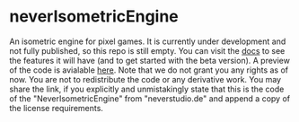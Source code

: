 # neverIsometricEngine
An isometric engine for pixel games. It is currently under development and not fully published, so this repo is still empty.
You can visit the [docs](https://www.neverstudio.de/neverisometric.html) to see the features it will have (and to get started with the beta version).
A preview of the code is avialable [here](https://www.neverstudio.de/isometricEngine.js).
Note that we do not grant you any rights as of now. You are not to redistribute the code or any derivative work.
You may share the link, if you explicitly and unmistakingly state that this is the code of the "NeverIsometricEngine" from "neverstudio.de" and append a copy of the license requirements.

